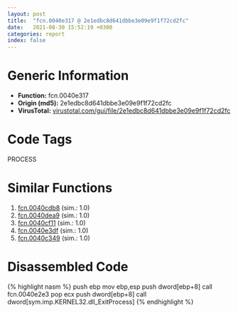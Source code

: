 ```yaml
---
layout: post
title:  "fcn.0040e317 @ 2e1edbc8d641dbbe3e09e9f1f72cd2fc"
date:   2021-08-30 15:52:19 +0300
categories: report
index: false
---
```


# Generic Information
- **Function:** fcn.0040e317
- **Origin (md5):** 2e1edbc8d641dbbe3e09e9f1f72cd2fc
- **VirusTotal:** [virustotal.com/gui/file/2e1edbc8d641dbbe3e09e9f1f72cd2fc][virustotal_ref]

# Code Tags
<span class="tag" id="PROCESS">PROCESS</span>


# Similar Functions

1. [fcn.0040cdb8][similar_1_ref] (sim.: 1.0)
2. [fcn.0040dea9][similar_2_ref] (sim.: 1.0)
3. [fcn.0040cf11][similar_3_ref] (sim.: 1.0)
4. [fcn.0040e3df][similar_4_ref] (sim.: 1.0)
5. [fcn.0040c349][similar_5_ref] (sim.: 1.0)


# Disassembled Code

{% highlight nasm %}
push ebp
mov ebp,esp
push dword[ebp+8]
call fcn.0040e2e3
pop ecx
push dword[ebp+8]
call dword[sym.imp.KERNEL32.dll_ExitProcess]
{% endhighlight %}


[similar_1_ref]: /report/fcn.0040cdb8@f78d51601618ac7bfc804cdef0537db9
[similar_2_ref]: /report/fcn.0040dea9@8f6115b96a1ecdf25f9987837dfa155b
[similar_3_ref]: /report/fcn.0040cf11@cdfdff164543984ae016a2e81648bb4a
[similar_4_ref]: /report/fcn.0040e3df@e5be9c1df6690f9880cc7a4e3bb82114
[similar_5_ref]: /report/fcn.0040c349@c5a9328b4292c431a6e3f48185308528
[virustotal_ref]: https://www.virustotal.com/gui/file/2e1edbc8d641dbbe3e09e9f1f72cd2fc